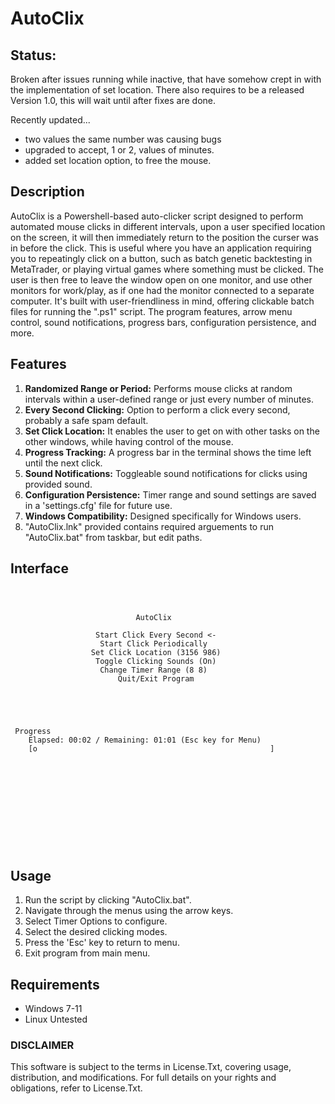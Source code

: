 # AutoClix
## Status:
Broken after issues running while inactive, that have somehow crept in with the implementation of set location. There also requires to be a released Version 1.0, this will wait until after fixes are done.

Recently updated...
- two values the same number was causing bugs
- upgraded to accept, 1 or 2, values of minutes.
- added set location option, to free the mouse.

## Description

AutoClix is a Powershell-based auto-clicker script designed to perform automated mouse clicks in different intervals, upon a user specified location on the screen, it will then immediately return to the position the curser was in before the click. This is useful where you have an application requiring you to repeatingly click on a button, such as batch genetic backtesting in MetaTrader, or playing virtual games where something must be clicked. The user is then free to leave the window open on one monitor, and use other monitors for work/play, as if one had the monitor connected to a separate computer. It's built with user-friendliness in mind, offering clickable batch files for running the ".ps1" script. The program features, arrow menu control, sound notifications, progress bars, configuration persistence, and more.

## Features

1. **Randomized Range or Period:** Performs mouse clicks at random intervals within a user-defined range or just every number of minutes.
2. **Every Second Clicking:** Option to perform a click every second, probably a safe spam default.
3. **Set Click Location:** It enables the user to get on with other tasks on the other windows, while having control of the mouse.
3. **Progress Tracking:** A progress bar in the terminal shows the time left until the next click.
4. **Sound Notifications:** Toggleable sound notifications for clicks using provided sound.
5. **Configuration Persistence:** Timer range and sound settings are saved in a 'settings.cfg' file for future use.
6. **Windows Compatibility:** Designed specifically for Windows users.
7. "AutoClix.lnk" provided contains required arguements to run "AutoClix.bat" from taskbar, but edit paths. 

## Interface

```



                            AutoClix

                   Start Click Every Second <-
                    Start Click Periodically
                  Set Click Location (3156 986)
                   Toggle Clicking Sounds (On)
                    Change Timer Range (8 8)
                        Quit/Exit Program



```
```


 Progress
    Elapsed: 00:02 / Remaining: 01:01 (Esc key for Menu)
    [o                                                    ]                                                                       












```

## Usage

1. Run the script by clicking "AutoClix.bat".
2. Navigate through the menus using the arrow keys.
3. Select Timer Options to configure.
4. Select the desired clicking modes.
5. Press the 'Esc' key to return to menu.
6. Exit program from main menu.

## Requirements

- Windows 7-11
- Linux Untested

### DISCLAIMER
This software is subject to the terms in License.Txt, covering usage, distribution, and modifications. For full details on your rights and obligations, refer to License.Txt.
